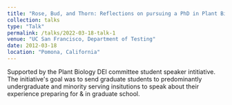 ```yaml
---
title: "Rose, Bud, and Thorn: Reflections on pursuing a PhD in Plant Biology"
collection: talks
type: "Talk"
permalink: /talks/2022-03-18-talk-1
venue: "UC San Francisco, Department of Testing"
date: 2012-03-18
location: "Pomona, California"
---
```


Supported by the Plant Biology DEI committee student speaker intitiative. The initiative's goal was to send graduate students to predominantly undergraduate and minority serving insitutions to speak about their experience preparing for & in graduate school.

